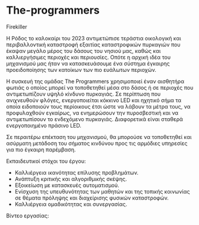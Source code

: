 # The-programmers

Firekiller

Η Ρόδος το καλοκαίρι του 2023 αντιμετώπισε τεράστια οικολογική και περιβαλλοντική καταστροφή εξαιτίας καταστροφικών πυρκαγιών που έκαψαν μεγάλο μέρος του δάσους του νησιού μας, καθώς και καλλιεργήσιμες περιοχές και περιουσίες. Οπότε η αρχική ιδέα του μηχανισμού μας ήταν να κατασκευάσουμε ένα σύστημα έγκαιρης προειδοποίησης των κατοίκων των πιο ευάλωτων περιοχών.

Η συσκευή της ομάδας The Programmers χρησιμοποιεί έναν αισθητήρα φωτιάς ο οποίος μπορεί να τοποθετηθεί μέσα στο δάσος ή σε περιοχές που αντιμετωπίζουν υψηλό κίνδυνο πυρκαγιάς. Σε περίπτωση που ανιχνευθούν φλόγες, ενεργοποιείται κόκκινο LED και ηχητικό σήμα τα οποία ειδοποιούν τους περίοικους έτσι ώστε να λάβουν τα μέτρα τους, να προφυλαχθούν εγκαίρως, να ενημερώσουν την πυροσβεστική και να αντιμετωπίσουν το ενδεχόμενο πυρκαγιάς. Διαφορετικά είναι σταθερά ενεργοποιημένο πράσινο LED.

Σε περαιτέρω επέκταση του μηχανισμού, θα μπορούσε να τοποθετηθεί και ασύρματη μετάδοση του σήματος κινδύνου προς τις αρμόδιες υπηρεσίες για πιο έγκαιρη παρέμβαση.

Εκπαιδευτικοί στόχοι του έργου:
- Καλλιέργεια ικανότητας επίλυσης προβλημάτων.
- Ανάπτυξη κριτικής και αλγοριθμικής σκέψης.
- Εξοικείωση με κατασκευές αυτοματισμού.
- Ενίσχυση της υπευθυνότητας των μαθητών και της τοπικής κοινωνίας σε θέματα πρόληψης και διαχείρισης φυσικών καταστροφών.
- Καλλιέργεια ομαδικότητας και συνεργασίας.

Βίντεο εργασίας:
